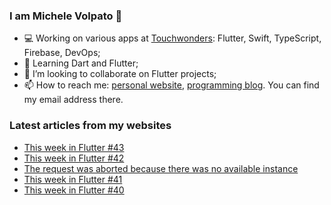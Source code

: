 ### I am Michele Volpato 👋

- 💻 Working on various apps at [Touchwonders](https://touchwonders.com): Flutter, Swift, TypeScript, Firebase, DevOps;
- 🌱 Learning Dart and Flutter;
- 📱 I’m looking to collaborate on Flutter projects;
- 📫 How to reach me: [personal website](https://volpato.nl), [programming blog](https://ishouldgotosleep.com). You can find my email address there.

### Latest articles from my websites

<!-- BLOG-POST-LIST:START -->
- [This week in Flutter #43](https://ishouldgotosleep.com/news/this-week-in-flutter-43/)
- [This week in Flutter #42](https://ishouldgotosleep.com/news/this-week-in-flutter-42/)
- [The request was aborted because there was no available instance](https://ishouldgotosleep.com/posts/the-request-was-aborted-because-there-was-no-available-instance/)
- [This week in Flutter #41](https://ishouldgotosleep.com/news/this-week-in-flutter-41/)
- [This week in Flutter #40](https://ishouldgotosleep.com/news/this-week-in-flutter-40/)
<!-- BLOG-POST-LIST:END -->
